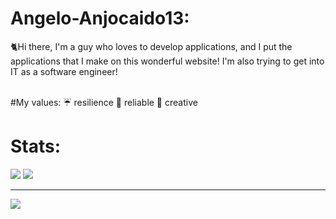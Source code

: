 # Angelo-Anjocaido13:
🐈Hi there, I'm a guy who loves to develop applications, and I put the applications that I make on this wonderful website! I'm also trying to get into IT as a software engineer!<br><br>

#My values:
☔ resilience
🖖 reliable
🎨 creative




# Stats:


![](https://github-readme-stats.vercel.app/api/top-langs/?username=Anjocaido13&theme=default_border=true&include_all_commits=false&count_private=false&layout=compact) ![](https://github-readme-stats.vercel.app/api?username=Anjocaido13&theme=default_border=true&include_all_commits=false&count_private=false)<br/>

---
[![](https://visitcount.itsvg.in/api?id=Anjocaido13&icon=7&color=11)](https://visitcount.itsvg.in)


